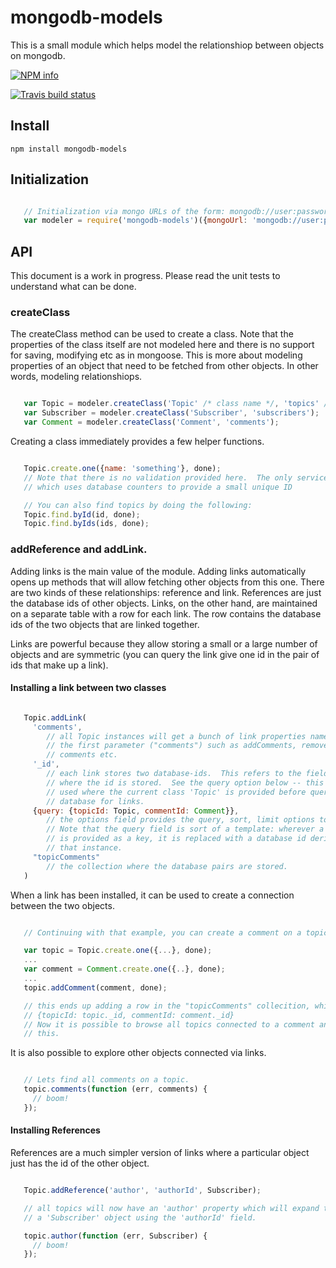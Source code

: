 # mongodb-models

This is a small module which helps model the relationshiop between objects on mongodb.

[![NPM info](https://nodei.co/npm/mongodb-models.png?downloads=true)](https://npmjs.org/package/mongodb-models)

[![Travis build status](https://api.travis-ci.org/Like-Falling-Leaves/mongodb-models.png?branch=master)](
https://travis-ci.org/Like-Falling-Leaves/mongodb-models)

## Install

    npm install mongodb-models

## Initialization

```javascript

   // Initialization via mongo URLs of the form: mongodb://user:password@host:port/database
   var modeler = require('mongodb-models')({mongoUrl: 'mongodb://user:password@host:port/database'});

```

## API

This document is a work in progress.  Please read the unit tests to understand what can be done.

### createClass

The createClass method can be used to create a class.  Note that the properties of the class itself are not modeled here and there is no support for saving, modifying etc as in mongoose.  This is more about modeling properties of an object that need to be fetched from other objects.  In other words, modeling relationshiops.

```javascript

   var Topic = modeler.createClass('Topic' /* class name */, 'topics' /* collection name */);
   var Subscriber = modeler.createClass('Subscriber', 'subscribers');
   var Comment = modeler.createClass('Comment', 'comments');

```

Creating a class immediately provides a few helper functions.

```javascript

   Topic.create.one({name: 'something'}, done);
   // Note that there is no validation provided here.  The only service provided is an ID service
   // which uses database counters to provide a small unique ID

   // You can also find topics by doing the following:
   Topic.find.byId(id, done);
   Topic.find.byIds(ids, done);

```
   
### addReference and addLink.

Adding links is the main value of the module.  Adding links automatically opens up methods that will allow fetching other objects from this one.  There are two kinds of these relationships: reference and link.  References are just the database ids of other objects.  Links, on the other hand, are maintained on a separate table with a row for each link.  The row contains the database ids of the two objects that are linked together.  

Links are powerful because they allow storing a small or a large number of objects and are symmetric (you can query the link give one id in the pair of ids that make up a link).

#### Installing a link between two classes

```javascript

   Topic.addLink(
     'comments', 
        // all Topic instances will get a bunch of link properties named off of
        // the first parameter ("comments") such as addComments, removeComments,
        // comments etc.
     '_id',
        // each link stores two database-ids.  This refers to the field in topic 
        // where the id is stored.  See the query option below -- this id is
        // used where the current class 'Topic' is provided before quering the 
        // database for links.
     {query: {topicId: Topic, commentId: Comment}},
        // the options field provides the query, sort, limit options to use.
        // Note that the query field is sort of a template: wherever a class
        // is provided as a key, it is replaced with a database id derived from 
        // that instance.
     "topicComments"
        // the collection where the database pairs are stored.
   )

````

When a link has been installed, it can be used to create a connection between the two objects.

```javascript

   // Continuing with that example, you can create a comment on a topic as follows:

   var topic = Topic.create.one({...}, done);
   ...
   var comment = Comment.create.one({..}, done);
   ...
   topic.addComment(comment, done);

   // this ends up adding a row in the "topicComments" collecition, which looks like:
   // {topicId: topic._id, commentId: comment._id}
   // Now it is possible to browse all topics connected to a comment and vice-versa using
   // this.

```

It is also possible to explore other objects connected via links.

```javascript

   // Lets find all comments on a topic.
   topic.comments(function (err, comments) {
     // boom!
   });

````

#### Installing References

References are a much simpler version of links where a particular object just has the id of the other object.

```javascript

   Topic.addReference('author', 'authorId', Subscriber);

   // all topics will now have an 'author' property which will expand to 
   // a 'Subscriber' object using the 'authorId' field.

   topic.author(function (err, Subscriber) {
     // boom!
   });
```

